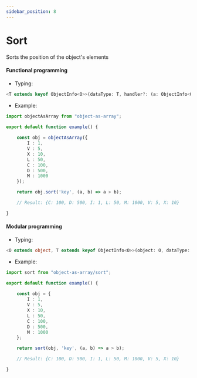```yaml
---
sidebar_position: 8
---
```


# Sort

Sorts the position of the object's elements

<h4>Functional programming</h4>

 - Typing:

```ts
<T extends keyof ObjectInfo<O>>(dataType: T, handler?: (a: ObjectInfo<O>[T], b: ObjectInfo<O>[T]) => number | boolean) => O
```

 - Example:

```ts
import objectAsArray from "object-as-array";

export default function example() {
    
    const obj = objectAsArray({
        I : 1,
        V : 5,
        X : 10,
        L : 50,
        C : 100,
        D : 500,
        M : 1000
    });

    return obj.sort('key', (a, b) => a > b);

    // Result: {C: 100, D: 500, I: 1, L: 50, M: 1000, V: 5, X: 10}

}
```

<h4>Modular programming</h4>

 - Typing:

```ts
<O extends object, T extends keyof ObjectInfo<O>>(object: O, dataType: T, handler?: (a: ObjectInfo<O>[T], b: ObjectInfo<O>[T]) => number | boolean) => O
```

 - Example:

```ts
import sort from "object-as-array/sort";

export default function example() {
    
    const obj = {
        I : 1,
        V : 5,
        X : 10,
        L : 50,
        C : 100,
        D : 500,
        M : 1000
    };

    return sort(obj, 'key', (a, b) => a > b);

    // Result: {C: 100, D: 500, I: 1, L: 50, M: 1000, V: 5, X: 10}

}
```
